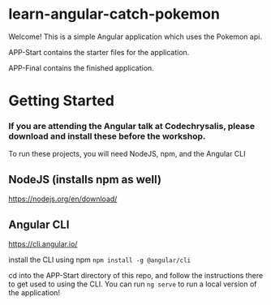 # learn-angular-catch-pokemon
Welcome! This is a simple Angular application which uses the Pokemon api.

APP-Start contains the starter files for the application.

APP-Final contains the finished application.

# Getting Started

### If you are attending the Angular talk at Codechrysalis, please download and install these before the workshop.

To run these projects, you will need NodeJS, npm, and the Angular CLI

## NodeJS (installs npm as well)
https://nodejs.org/en/download/

## Angular CLI
https://cli.angular.io/


install the CLI using npm
`npm install -g @angular/cli`

cd into the APP-Start directory of this repo, and follow the instructions there to get used to 
using the CLI. You can run `ng serve` to run a local version of the application!
